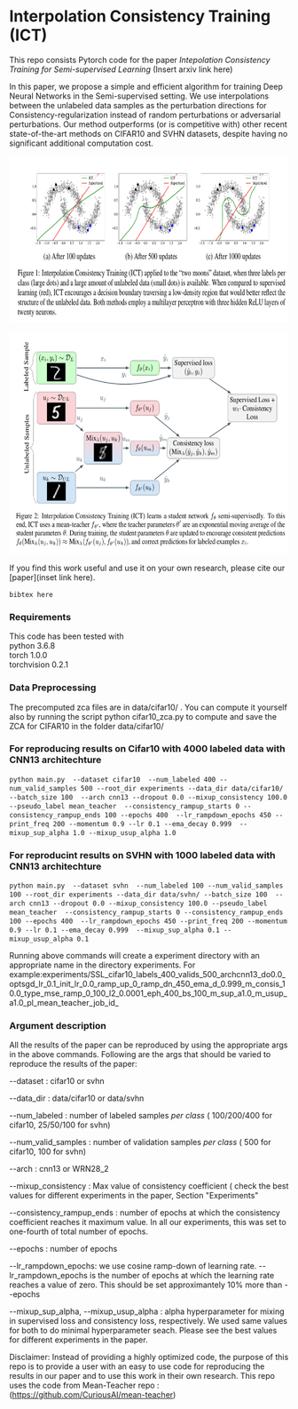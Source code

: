 # Interpolation Consistency Training (ICT)

This repo consists Pytorch code for the paper *Intepolation Consistency Training for Semi-supervised Learning* (Insert arxiv link here)

In this paper, we propose a simple and efficient algorithm for training Deep Neural Networks in the Semi-supervised setting. We use interpolations between the unlabeled data samples as the perturbation directions for Consistency-regularization instead of random perturbations or adversarial perturbations. Our method outperforms (or is competitive with) other recent state-of-the-art methods on CIFAR10 and SVHN datasets, despite having no significant additional computation cost. 

<p align="center">
    <img src="ict_two_moon.png" height="300" width= "800">
</p>

<p align="center">
    <img src="ict_procedure.png" height="400" width= "600">
</p>



If you find this work useful and use it on your own research, please cite our [paper](inset link here). 

```
bibtex here
```


### Requirements
This code has been tested with  
python 3.6.8  
torch 1.0.0  
torchvision 0.2.1

### Data Preprocessing

The precomputed zca files are in data/cifar10/ . You can compute it yourself also by running the script python cifar10_zca.py to compute and save the ZCA for CIFAR10 in the folder data/cifar10/ 


### For reproducing results on Cifar10 with 4000 labeled data with CNN13 architechture
```
python main.py  --dataset cifar10  --num_labeled 400 --num_valid_samples 500 --root_dir experiments --data_dir data/cifar10/ --batch_size 100  --arch cnn13 --dropout 0.0 --mixup_consistency 100.0 --pseudo_label mean_teacher  --consistency_rampup_starts 0 --consistency_rampup_ends 100 --epochs 400  --lr_rampdown_epochs 450 --print_freq 200 --momentum 0.9 --lr 0.1 --ema_decay 0.999  --mixup_sup_alpha 1.0 --mixup_usup_alpha 1.0
```

### For reproducint results on SVHN with 1000 labeled data with CNN13 architechture
```
python main.py  --dataset svhn  --num_labeled 100 --num_valid_samples 100 --root_dir experiments --data_dir data/svhn/ --batch_size 100  --arch cnn13 --dropout 0.0 --mixup_consistency 100.0 --pseudo_label mean_teacher  --consistency_rampup_starts 0 --consistency_rampup_ends 100 --epochs 400  --lr_rampdown_epochs 450 --print_freq 200 --momentum 0.9 --lr 0.1 --ema_decay 0.999  --mixup_sup_alpha 0.1 --mixup_usup_alpha 0.1
```

Running above commands will create a experiment directory with an appropriate name in the directory experiments. For example:experiments/SSL_cifar10_labels_400_valids_500_archcnn13_do0.0_optsgd_lr_0.1_init_lr_0.0_ramp_up_0_ramp_dn_450_ema_d_0.999_m_consis_10.0_type_mse_ramp_0_100_l2_0.0001_eph_400_bs_100_m_sup_a1.0_m_usup_a1.0_pl_mean_teacher_job_id_ 

### Argument description
All the results of the paper can be reproduced by using the appropriate args in the above commands. Following are the args that should be varied to reproduce the results of the paper:

--dataset : cifar10 or svhn

--data_dir : data/cifar10 or data/svhn

--num_labeled : number of labeled samples *per class* ( 100/200/400 for cifar10, 25/50/100 for svhn)

--num_valid_samples : number of validation samples *per class* ( 500 for cifar10,  100 for svhn)

--arch : cnn13 or WRN28_2

--mixup_consistency : Max value of consistency coefficient ( check the best values for different experiments in the paper, Section "Experiments"

--consistency_rampup_ends : number of epochs at which the consistency coefficient reaches it maximum value. In all our experiments, this was set to one-fourth of total number of epochs.

--epochs : number of epochs 

--lr_rampdown_epochs: we use cosine ramp-down of learning rate. --lr_rampdown_epochs is the number of epochs at which the learning rate reaches a value of zero. This should be set approximantely 10% more than --epochs

--mixup_sup_alpha, --mixup_usup_alpha : alpha hyperparameter for mixing in supervised loss and consistency loss, respectively. We used same values for both to do minimal hyperparameter seach. Please see the best values for different experiments in the paper.





Disclaimer: Instead of providing a highly optimized code, the purpose of this repo is to provide a user with an easy to use code for reproducing the results in our paper and to use this work in their own research. This repo uses the code from Mean-Teacher repo : (https://github.com/CuriousAI/mean-teacher)
